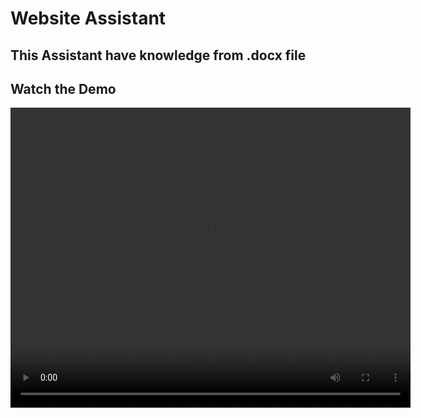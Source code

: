 # Website Assistant 
## This Assistant have knowledge from .docx file

## Watch the Demo


[//]: # ([Watch the video on Google Drive]&#40;https://drive.google.com/file/d/12w3WZSibvA05WJDL-FDoLUy3N0ylnZjB/view?usp=share_link&#41;)

<video width="640" height="480" controls>
  <source src="https://github.com/emil-ayv/Website-Assistant-1/blob/main/videos/Assistant-1.mov" type="video/mp4">
  Your browser does not support the video tag.
</video>